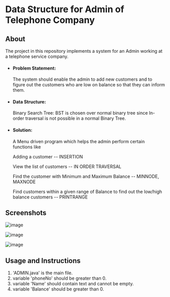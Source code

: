 # Data Structure for Admin of Telephone Company

## About

The project in this repository implements a system for an Admin working at a telephone service company.

- #### Problem Statement: 

  The system should enable the admin to add new customers and to figure out the customers who are low on balance so that they can inform them.

- #### Data Structure: 

     Binary Search Tree: BST is chosen over normal binary tree since In-order traversal is not possible in a normal Binary Tree.


- #### Solution:
  A Menu driven program which helps the admin perform certain functions like 

  Adding a customer -- INSERTION

  View the list of customers -- IN ORDER TRAVERSAL

  Find the customer with Minimum and Maximum Balance -- MINNODE, MAXNODE

  Find customers within a given range of Balance to find out the low/high balance customers -- PRINTRANGE


## Screenshots

![image](https://user-images.githubusercontent.com/68999346/197121096-680acaab-e8c4-42e2-a8c9-abece6020509.png)


![image](https://user-images.githubusercontent.com/68999346/197121182-1cce5bce-e5dc-4b3f-a6fb-4d842ed69f91.png)


![image](https://user-images.githubusercontent.com/68999346/197121263-3f131c10-e961-4f0a-9cf3-e8535c11d0f3.png)



## Usage and Instructions

1. 'ADMIN.java' is the main file.
2. variable 'phoneNo' should be greater than 0.
3. variable 'Name' should contain text and cannot be empty.
4. variable 'Balance' should be greater than 0.
